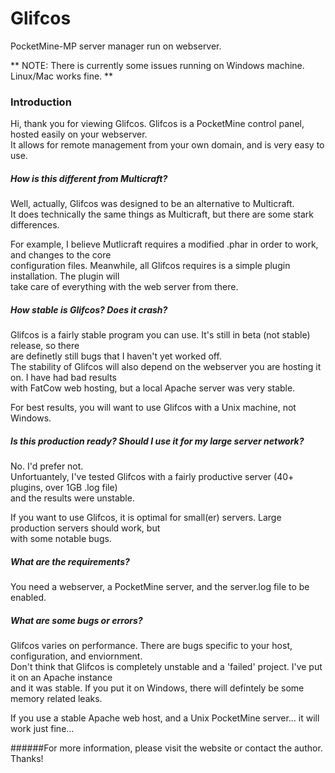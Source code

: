 # Glifcos
PocketMine-MP server manager run on webserver.  

** NOTE: There is currently some issues running on Windows machine. Linux/Mac works fine. **  

### Introduction  
Hi, thank you for viewing Glifcos. Glifcos is a PocketMine control panel, hosted easily on your webserver.  
It allows for remote management from your own domain, and is very easy to use.  

##### How is this different from Multicraft?  
Well, actually, Glifcos was designed to be an alternative to Multicraft.  
It does technically the same things as Multicraft, but there are some stark differences.  

For example, I believe Mutlicraft requires a modified .phar in order to work, and changes to the core  
configuration files. Meanwhile, all Glifcos requires is a simple plugin installation. The plugin will  
take care of everything with the web server from there.  

##### How stable is Glifcos? Does it crash?  
Glifcos is a fairly stable program you can use. It's still in beta (not stable) release, so there  
are definetly still bugs that I haven't yet worked off.  
The stability of Glifcos will also depend on the webserver you are hosting it on. I have had bad results  
with FatCow web hosting, but a local Apache server was very stable.  

For best results, you will want to use Glifcos with a Unix machine, not Windows.  

##### Is this production ready? Should I use it for my large server network?  
No. I'd prefer not.  
Unfortuantely, I've tested Glifcos with a fairly productive server (40+ plugins, over 1GB .log file)  
and the results were unstable.  

If you want to use Glifcos, it is optimal for small(er) servers. Large production servers should work, but  
with some notable bugs.  

##### What are the requirements?  
You need a webserver, a PocketMine server, and the server.log file to be enabled.  

##### What are some bugs or errors?  
Glifcos varies on performance. There are bugs specific to your host, configuration, and enviornment.  
Don't think that Glifcos is completely unstable and a 'failed' project. I've put it on an Apache instance  
and it was stable. If you put it on Windows, there will defintely be some memory related leaks.  

If you use a stable Apache web host, and a Unix PocketMine server... it will work just fine...  


######For more information, please visit the website or contact the author. Thanks!